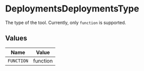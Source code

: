 # DeploymentsDeploymentsType

The type of the tool. Currently, only `function` is supported.


## Values

| Name       | Value      |
| ---------- | ---------- |
| `FUNCTION` | function   |